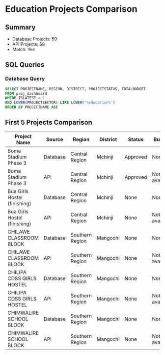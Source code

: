 # Education Projects Comparison

## Summary
* Database Projects: 59
* API Projects: 59
* Match: Yes

## SQL Queries

### Database Query
```sql
SELECT PROJECTNAME, REGION, DISTRICT, PROJECTSTATUS, TOTALBUDGET
FROM proj_dashboard 
WHERE ISLATEST = 1 
AND LOWER(PROJECTSECTOR) LIKE LOWER('%education%')
ORDER BY PROJECTNAME ASC
```

## First 5 Projects Comparison

| Project Name | Source | Region | District | Status | Budget |
|--------------|---------|---------|-----------|---------|----------|
| Boma Stadium Phase 3 | Database | Central Region | Mchinji | Approved | None |
| Boma Stadium Phase 3 | API | Central Region | Mchinji | Approved | Not available |
| Bua Girls Hostel (finishing) | Database | Central Region | Mchinji | None | None |
| Bua Girls Hostel (finishing) | API | Central Region | Mchinji | None | Not available |
| CHILAWE CLASSROOM BLOCK | Database | Southern Region | Mangochi | None | None |
| CHILAWE CLASSROOM BLOCK | API | Southern Region | Mangochi | None | Not available |
| CHILIPA CDSS GIRLS HOSTEL | Database | Southern Region | Mangochi | None | None |
| CHILIPA CDSS GIRLS HOSTEL | API | Southern Region | Mangochi | None | Not available |
| CHIMWALIRE SCHOOL BLOCK | Database | Southern Region | Mangochi | None | None |
| CHIMWALIRE SCHOOL BLOCK | API | Southern Region | Mangochi | None | Not available |
